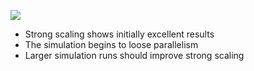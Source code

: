 ![](./result_img/strong_scale.png)<!-- .element: class="fill" width="40%" -->

- Strong scaling shows initially excellent results
- The simulation begins to loose parallelism
- Larger simulation runs should improve strong scaling 